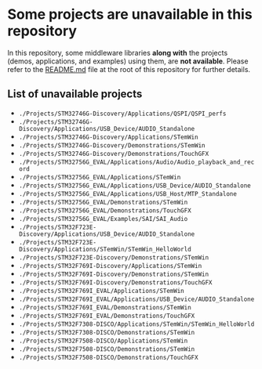 # Some projects are unavailable in this repository

In this repository, some middleware libraries **along with** the projects (demos, applications, and examples) using them, are **not available**. Please refer to the [README.md](../README.md#some-middleware-libraries-and-projects-are-unavailable-in-this-repository) file at the root of this repository for further details.

## List of unavailable projects

* `./Projects/STM32746G-Discovery/Applications/QSPI/QSPI_perfs`
* `./Projects/STM32746G-Discovery/Applications/USB_Device/AUDIO_Standalone`
* `./Projects/STM32746G-Discovery/Applications/STemWin`
* `./Projects/STM32746G-Discovery/Demonstrations/STemWin`
* `./Projects/STM32746G-Discovery/Demonstrations/TouchGFX`
* `./Projects/STM32756G_EVAL/Applications/Audio/Audio_playback_and_record`
* `./Projects/STM32756G_EVAL/Applications/STemWin`
* `./Projects/STM32756G_EVAL/Applications/USB_Device/AUDIO_Standalone`
* `./Projects/STM32756G_EVAL/Applications/USB_Host/MTP_Standalone`
* `./Projects/STM32756G_EVAL/Demonstrations/STemWin`
* `./Projects/STM32756G_EVAL/Demonstrations/TouchGFX`
* `./Projects/STM32756G_EVAL/Examples/SAI/SAI_Audio`
* `./Projects/STM32F723E-Discovery/Applications/USB_Device/AUDIO_Standalone`
* `./Projects/STM32F723E-Discovery/Applications/STemWin/STemWin_HelloWorld`
* `./Projects/STM32F723E-Discovery/Demonstrations/STemWin`
* `./Projects/STM32F769I-Discovery/Applications/STemWin`
* `./Projects/STM32F769I-Discovery/Demonstrations/STemWin`
* `./Projects/STM32F769I-Discovery/Demonstrations/TouchGFX`
* `./Projects/STM32F769I_EVAL/Applications/STemWin`
* `./Projects/STM32F769I_EVAL/Applications/USB_Device/AUDIO_Standalone`
* `./Projects/STM32F769I_EVAL/Demonstrations/STemWin`
* `./Projects/STM32F769I_EVAL/Demonstrations/TouchGFX`
* `./Projects/STM32F7308-DISCO/Applications/STemWin/STemWin_HelloWorld`
* `./Projects/STM32F7308-DISCO/Demonstrations/STemWin`
* `./Projects/STM32F7508-DISCO/Applications/STemWin`
* `./Projects/STM32F7508-DISCO/Demonstrations/STemWin`
* `./Projects/STM32F7508-DISCO/Demonstrations/TouchGFX`
